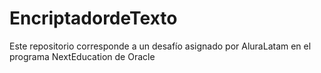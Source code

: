 # EncriptadordeTexto
Este repositorio corresponde a un desafío asignado por AluraLatam en el programa NextEducation de Oracle
